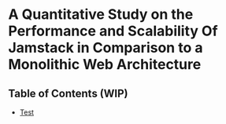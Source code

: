 # A Quantitative Study on the Performance and Scalability Of Jamstack in Comparison to a Monolithic Web Architecture
## Table of Contents (WIP)

- <a href="https://sam-whitley.github.io/thesis/2023-02-18-12-05-58/index.html#installation" target="_blank">Test</a>
